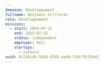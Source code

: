 ```yaml
---
domaine: Développement
fullname: Benjamin Grilleres
role: Développement
missions:
  - start: 2024-07-15
    end: 2025-07-15
    status: independent
    employer: Malt
    startups:
      - carbure
uuid: 8c216c4b-58dd-4345-aeb8-f2dcf9c55e41
---
```

